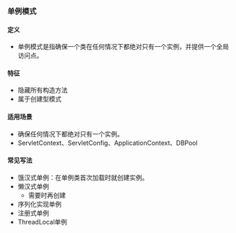 ### 单例模式
#### 定义
* 单例模式是指确保一个类在任何情况下都绝对只有一个实例，并提供一个全局访问点。

#### 特征
* 隐藏所有构造方法
* 属于创建型模式

#### 适用场景
* 确保任何情况下都绝对只有一个实例。
* ServletContext、ServletConfig、ApplicationContext、DBPool

#### 常见写法
* 饿汉式单例：在单例类首次加载时就创建实例。
* 懒汉式单例
    * 需要时再创建
* 序列化实现单例
* 注册式单例
* ThreadLocal单例